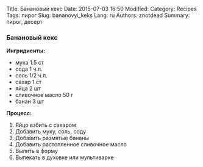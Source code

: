 Title: Банановый кекс
Date: 2015-07-03 16:50
Modified: 
Category: Recipes
Tags: пирог
Slug: bananovyi_keks
Lang: ru
Authors: znotdead
Summary: пирог, десерт

### Банановый кекс
**Ингридиенты:**

 - мука 1.5 ст
 - сода 1 ч.л.
 - соль 1/2 ч.л.
 - сахар 1 ст
 - яйца 2 шт
 - сливочное масло 50 г
 - банан 3 шт

**Процесс:**

1. Яйцо взбить с сахаром
2. Добавить муку, соль, соду
3. Добавить размятые бананы
4. Добавить растопленное сливочное масло
5. Вылить в форму
6. Выпекать в духовке или мультиварке
